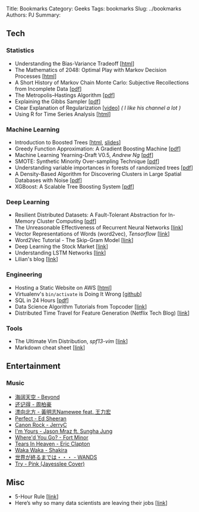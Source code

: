 Title: Bookmarks
Category: Geeks
Tags: bookmarks
Slug: ../bookmarks
Authors: PJ
Summary: 


## **Tech**
### Statistics
* Understanding the Bias-Variance Tradeoff [[html](http://scott.fortmann-roe.com/docs/BiasVariance.html)]
* The Mathematics of 2048: Optimal Play with Markov Decision Processes [[html](http://jdlm.info/articles/2018/03/18/markov-decision-process-2048.html)]
* A Short History of Markov Chain Monte Carlo: Subjective Recollections from Incomplete Data [[pdf](https://arxiv.org/pdf/0808.2902.pdf)]
* The Metropolis–Hastings Algorithm [[pdf](https://arxiv.org/pdf/1504.01896.pdf)]
* Explaining the Gibbs Sampler [[pdf](http://www.math.umd.edu/~slud/s705/CasellaGeorgeAMSTAT1992.pdf)]
* Clear Explanation of Regularization [[video](https://youtu.be/sO4ZirJh9ds)] *( I like his channel a lot )*
* Using R for Time Series Analysis [[html](http://a-little-book-of-r-for-time-series.readthedocs.io/en/latest/src/timeseries.html)]

### Machine Learning
* Introduction to Boosted Trees [[html](http://xgboost.readthedocs.io/en/latest/model.html), [slides](https://homes.cs.washington.edu/~tqchen/pdf/BoostedTree.pdf)]
* Greedy Function Approximation: A Gradient Boosting Machine [[pdf](https://statweb.stanford.edu/~jhf/ftp/trebst.pdf)]
* Machine Learning Yearning-Draft V0.5, *Andrew Ng* [[pdf](https://tensorflowkorea.files.wordpress.com/2016/12/machine_learning_yearning_v0-5.pdf)]
* SMOTE: Synthetic Minority Over-sampling Technique [[pdf](https://www.jair.org/media/953/live-953-2037-jair.pdf)]
* Understanding variable importances in forests of randomized trees [[pdf](https://papers.nips.cc/paper/4928-understanding-variable-importances-in-forests-of-randomized-trees.pdf)]
* A Density-Based Algorithm for Discovering Clusters in Large Spatial Databases with Noise [[pdf](http://www.aaai.org/Papers/KDD/1996/KDD96-037.pdf)]
* XGBoost: A Scalable Tree Boosting System [[pdf](https://arxiv.org/pdf/1603.02754.pdf)]

### Deep Learning
* Resilient Distributed Datasets: A Fault-Tolerant Abstraction for In-Memory Cluster Computing [[pdf](https://www.usenix.org/system/files/conference/nsdi12/nsdi12-final138.pdf)]
* The Unreasonable Effectiveness of Recurrent Neural Networks [[link](http://karpathy.github.io/2015/05/21/rnn-effectiveness/)]
* Vector Representations of Words (word2vec), *Tensorflow* [[link](https://www.tensorflow.org/tutorials/word2vec)]
* Word2Vec Tutorial - The Skip-Gram Model [[link](http://mccormickml.com/2016/04/19/word2vec-tutorial-the-skip-gram-model/)]
* Deep Learning the Stock Market [[link](https://medium.com/@TalPerry/deep-learning-the-stock-market-df853d139e02)]
* Understanding LSTM Networks [[link](http://colah.github.io/posts/2015-08-Understanding-LSTMs/)]
* Lilian's blog [[link](https://lilianweng.github.io/lil-log/)]

### Engineering
* Hosting a Static Website on AWS [[html](https://docs.aws.amazon.com/AmazonS3/latest/dev/website-hosting-custom-domain-walkthrough.html)]
* Virtualenv's `bin/activate` is Doing It Wrong [[github](https://gist.github.com/datagrok/2199506)]
* SQL in 24 Hours [[pdf](http://ptgmedia.pearsoncmg.com/images/9780672335419/samplepages/0672335417.pdf)]
* Data Science Algorithm Tutorials from Topcoder [[link](https://www.topcoder.com/community/data-science/data-science-tutorials/)]
* Distributed Time Travel for Feature Generation (Netflix Tech Blog) [[link](https://medium.com/netflix-techblog/distributed-time-travel-for-feature-generation-389cccdd3907)]

### Tools
* The Ultimate Vim Distribution, *spf13-vim* [[link](http://vim.spf13.com/)]
* Markdown cheat sheet [[link](https://beegit.com/markdown-cheat-sheet)]

## **Entertainment**
### Music
* [海阔天空 - Beyond](https://youtu.be/qu_FSptjRic)
* [还记得 - 周柏豪](https://youtu.be/caGhQ2tXAiM)
* [漂向北方 - 黃明志Namewee feat. 王力宏](https://youtu.be/qIF8xvSA0Gw)
* [Perfect - Ed Sheeran](https://youtu.be/2Vv-BfVoq4g)
* [Canon Rock - JerryC](https://youtu.be/by8oyJztzwo)
* [I'm Yours - Jason Mraz ft. Sungha Jung](https://youtu.be/d_QsH92iZYk)
* [Where'd You Go? - Fort Minor](https://youtu.be/feeuoERYOV0)
* [Tears In Heaven - Eric Clapton](https://youtu.be/JxPj3GAYYZ0)
* [Waka Waka - Shakira](https://youtu.be/pRpeEdMmmQ0)
* [世界が終るまでは・・・ - WANDS](https://youtu.be/3-2WpEy1qPQ)
* [Try - Pink (Jayesslee Cover)](https://youtu.be/4SnFcAaIAvs)

## **Misc**
* 5-Hour Rule [[link](https://medium.com/the-mission/the-5-hour-rule-if-youre-not-spending-5-hours-per-week-learning-you-re-being-irresponsible-791c3f18f5e6)]
* Here’s why so many data scientists are leaving their jobs [[link](https://towardsdatascience.com/why-so-many-data-scientists-are-leaving-their-jobs-a1f0329d7ea4)]




